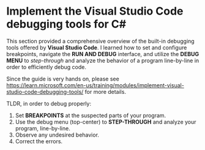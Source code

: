 # Implement the Visual Studio Code debugging tools for C#

This section provided a comprehensive overview of the built-in debugging tools offered by **Visual Studio Code**. I learned how to set and configure breakpoints, navigate the **RUN AND DEBUG** interface, and utilize the **DEBUG MENU** to *step-through* and analyze the behavior of a program line-by-line in order to efficiently debug code.

Since the guide is very hands on, please see https://learn.microsoft.com/en-us/training/modules/implement-visual-studio-code-debugging-tools/ for more details.

TLDR, in order to debug properly:
1. Set **BREAKPOINTS** at the suspected parts of your program.
2. Use the debug menu (top-center) to **STEP-THROUGH** and analyze your program, line-by-line.
3. Observe any undesired behavior.
4. Correct the errors.